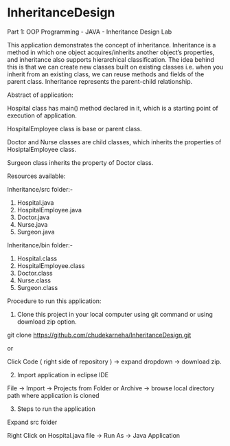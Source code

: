 # InheritanceDesign
Part 1: OOP Programming - JAVA - Inheritance Design Lab

This application demonstrates the concept of inheritance. Inheritance is a method in which one object acquires/inherits another object’s properties, and inheritance also supports hierarchical classification. The idea behind this is that we can create new classes built on existing classes i.e. when you inherit from an existing class, we can reuse methods and fields of the parent class. Inheritance represents the parent-child relationship.

Abstract of application:

Hospital class has main() method declared in it, which is a starting point of execution of application.

HospitalEmployee class is base or parent class.

Doctor and Nurse classes are child classes, which inherits the properties of HosiptalEmployee class.

Surgeon class inherits the property of Doctor class.

Resources available:

Inheritance/src folder:-

1.	Hospital.java
2.	HospitalEmployee.java
3.	Doctor.java
4.	Nurse.java
5.	Surgeon.java

Inheritance/bin folder:-

1.	Hospital.class
2.	HospitalEmployee.class
3.	Doctor.class
4.	Nurse.class
5.	Surgeon.class

Procedure to run this application:

1.	Clone this project in your local computer using git command or using download zip option.

git clone https://github.com/chudekarneha/InheritanceDesign.git

or

Click Code ( right side of repository ) -> expand dropdown -> download zip.

2.	Import application in eclipse IDE

File -> Import -> Projects from Folder or Archive -> browse local directory path where application is cloned

3.	Steps to run the application

Expand src folder

Right Click on Hospital.java file -> Run As -> Java Application
